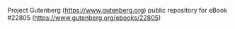 Project Gutenberg (https://www.gutenberg.org) public repository for eBook #22805 (https://www.gutenberg.org/ebooks/22805)
